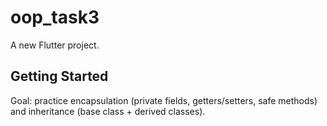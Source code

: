 # oop_task3

A new Flutter project.

## Getting Started
 Goal: practice encapsulation (private fields, getters/setters, safe methods) and
inheritance (base class + derived classes).
